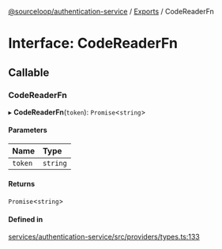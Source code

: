 [@sourceloop/authentication-service](../README.md) / [Exports](../modules.md) / CodeReaderFn

# Interface: CodeReaderFn

## Callable

### CodeReaderFn

▸ **CodeReaderFn**(`token`): `Promise`<`string`\>

#### Parameters

| Name | Type |
| :------ | :------ |
| `token` | `string` |

#### Returns

`Promise`<`string`\>

#### Defined in

[services/authentication-service/src/providers/types.ts:133](https://github.com/sourcefuse/loopback4-microservice-catalog/blob/6c16af104/services/authentication-service/src/providers/types.ts#L133)
